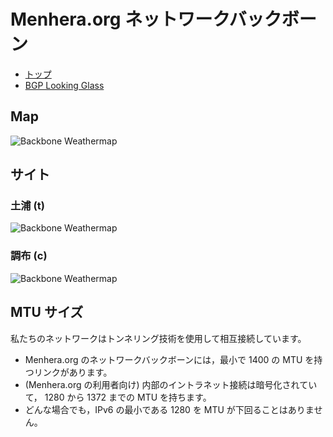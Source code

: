 # Menhera.org ネットワークバックボーン

* [トップ](/ja/)
* [BGP Looking Glass](https://looking-glass.nc.menhera.org/)

## Map

![Backbone Weathermap](https://librenms.menhera.org/pub/weathermap/backbone.svg)

## サイト

### 土浦 (t)

![Backbone Weathermap](https://librenms.menhera.org/pub/weathermap/tsuchiura.svg)

### 調布 (c)

![Backbone Weathermap](https://librenms.menhera.org/pub/weathermap/chofu.svg)

## MTU サイズ
私たちのネットワークはトンネリング技術を使用して相互接続しています。

* Menhera.org のネットワークバックボーンには，最小で 1400 の MTU を持つリンクがあります。
* (Menhera.org の利用者向け) 内部のイントラネット接続は暗号化されていて， 1280 から 1372 までの MTU を持ちます。
* どんな場合でも，IPv6 の最小である 1280 を MTU が下回ることはありません。
